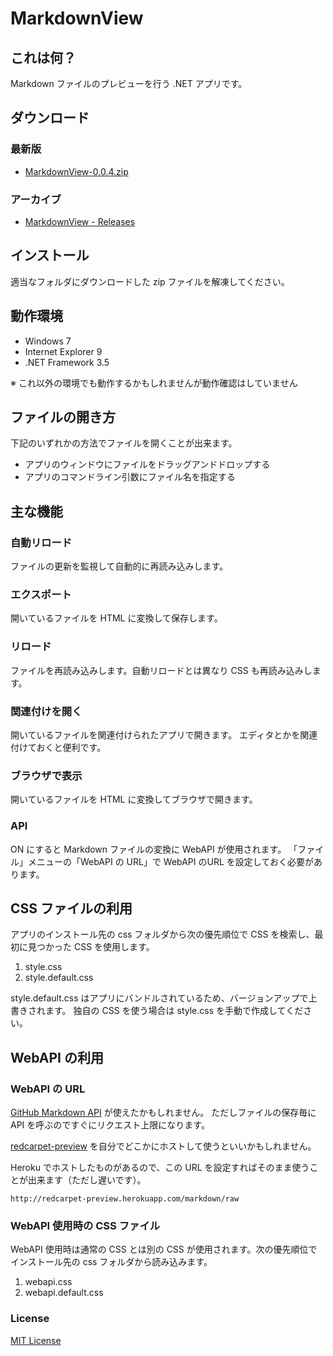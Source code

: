 MarkdownView
====================================================================================================

これは何？
----------------------------------------------------------------------------------------------------

Markdown ファイルのプレビューを行う .NET アプリです。


ダウンロード
----------------------------------------------------------------------------------------------------

### 最新版

- [MarkdownView-0.0.4.zip](https://github.com/ngyuki/MarkdownView/releases/download/v0.0.4/MarkdownView-0.0.4.zip)

### アーカイブ

- [MarkdownView - Releases](https://github.com/ngyuki/MarkdownView/releases)


インストール
----------------------------------------------------------------------------------------------------

適当なフォルダにダウンロードした zip ファイルを解凍してください。


動作環境
----------------------------------------------------------------------------------------------------

 - Windows 7
 - Internet Explorer 9
 - .NET Framework 3.5

※ これ以外の環境でも動作するかもしれませんが動作確認はしていません


ファイルの開き方
----------------------------------------------------------------------------------------------------

下記のいずれかの方法でファイルを開くことが出来ます。

 - アプリのウィンドウにファイルをドラッグアンドドロップする
 - アプリのコマンドライン引数にファイル名を指定する


主な機能
----------------------------------------------------------------------------------------------------

### 自動リロード
ファイルの更新を監視して自動的に再読み込みします。

### エクスポート
開いているファイルを HTML に変換して保存します。

### リロード
ファイルを再読み込みします。自動リロードとは異なり CSS も再読み込みします。

### 関連付けを開く
開いているファイルを関連付けられたアプリで開きます。
エディタとかを関連付けておくと便利です。

### ブラウザで表示
開いているファイルを HTML に変換してブラウザで開きます。

### API
ON にすると Markdown ファイルの変換に WebAPI が使用されます。
「ファイル」メニューの「WebAPI の URL」で WebAPI のURL を設定しておく必要があります。


CSS ファイルの利用
----------------------------------------------------------------------------------------------------

アプリのインストール先の css フォルダから次の優先順位で CSS を検索し、最初に見つかった CSS を使用します。

 1. style.css
 2. style.default.css

style.default.css はアプリにバンドルされているため、バージョンアップで上書きされます。
独自の CSS を使う場合は style.css を手動で作成してください。


WebAPI の利用
----------------------------------------------------------------------------------------------------

### WebAPI の URL

[GitHub Markdown API](http://developer.github.com/v3/markdown/) が使えたかもしれません。
ただしファイルの保存毎に API を呼ぶのですぐにリクエスト上限になります。

[redcarpet-preview](https://github.com/ngyuki/redcarpet-preview) を自分でどこかにホストして使うといいかもしれません。

Heroku でホストしたものがあるので、この URL を設定すればそのまま使うことが出来ます（ただし遅いです）。

```
http://redcarpet-preview.herokuapp.com/markdown/raw
```

### WebAPI 使用時の CSS ファイル

WebAPI 使用時は通常の CSS とは別の CSS が使用されます。次の優先順位でインストール先の css フォルダから読み込みます。

 1. webapi.css
 2. webapi.default.css

### License

[MIT License](LICENSE)
